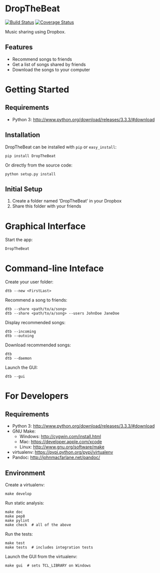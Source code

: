 DropTheBeat
===========

[![Build Status](https://travis-ci.org/jacebrowning/dropthebeat.png?branch=master)](https://travis-ci.org/jacebrowning/dropthebeat)
[![Coverage Status](https://coveralls.io/repos/jacebrowning/dropthebeat/badge.png?branch=master)](https://coveralls.io/r/jacebrowning/dropthebeat?branch=master)

Music sharing using Dropbox.

Features
--------

* Recommend songs to friends
* Get a list of songs shared by friends
* Download the songs to your computer



Getting Started
===============

Requirements
------------

* Python 3: http://www.python.org/download/releases/3.3.3/#download


Installation
------------

DropTheBeat can be installed with ``pip`` or ``easy_install``:

    pip install DropTheBeat

Or directly from the source code:

    python setup.py install


Initial Setup
-------------

1. Create a folder named 'DropTheBeat' in your Dropbox
2. Share this folder with your friends


Graphical Interface
===================

Start the app:

    DropTheBeat


Command-line Inteface
=====================

Create your user folder:

    dtb --new <FirstLast>

Recommend a song to friends:

    dtb --share <path/to/a/song>
    dtb --share <path/to/a/song> --users JohnDoe JaneDoe

Display recommended songs:

    dtb --incoming
    dtb --outoing

Download recommended songs:

    dtb
    dtb --daemon

Launch the GUI:

    dtb --gui


For Developers
==============

Requirements
------------
* Python 3: http://www.python.org/download/releases/3.3.3/#download
* GNU Make:
	* Windows: http://cygwin.com/install.html
	* Mac: https://developer.apple.com/xcode
	* Linux: http://www.gnu.org/software/make
* virtualenv: https://pypi.python.org/pypi/virtualenv
* Pandoc: http://johnmacfarlane.net/pandoc/


Environment
-----------

Create a virtualenv:

    make develop

Run static analysis:

    make doc
    make pep8
    make pylint
    make check  # all of the above

Run the tests:

    make test
    make tests  # includes integration tests

Launch the GUI from the virtualenv:

    make gui  # sets TCL_LIBRARY on Windows
